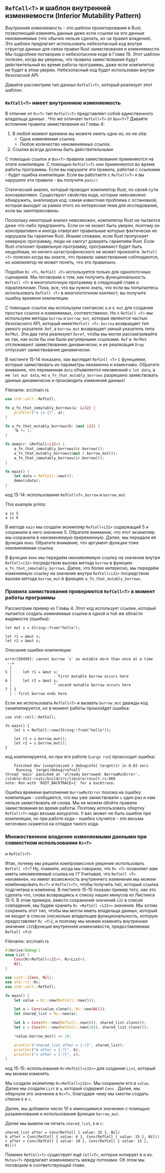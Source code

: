 ## `RefCell<T>` и шаблон внутренней изменяемости (Interior Mutability Pattern)

*Внутренняя изменяемость* - это шаблон проектирования в Rust, позволяющий изменять
данные даже если ссылки на эти данные неизменяемые (что обычно нельзя сделать,
из-за правил владения). Это шаблон предлагает использовать небезопасный код внутри
структур данных для связи правил Rust заимствования и изменяемости. Мы подробнее
поговорим о небезопасном коде в Главе 19. Этот шаблон полезен, когда вы уверены,
что правила заимствования будут действительный во время работы программы, даже если
компилятор не будет в этом уверен. Небезопасный код будет использован внутри
безопасной API.

Давайте рассмотрим тип данных `RefCell<T>`, который реализует этот шаблон.

### `RefCell<T>` имеет внутреннюю изменяемость

В отличие от `Rc<T>` тип `RefCell<T>` представляет собой единственного владельца
данных . Что же отличает `RefCell<T>` от `Box<T>`? Давайте вспомним правила
заимствования из Главы 4:
1. В любой момент времени вы можете иметь *одно из*, но не оба:
   * Одна изменяемая ссылка.
   * Любое количество неизменяемых ссылок.
2. Ссылки всегда должны быть действительными.

С помощью ссылок и  `Box<T>` правила заимствования применяются на этапе компиляции.
С помощью `RefCell<T>` они применяются во время работы программы. Если вы нарушите
эти правила, работая с ссылками - будет ошибка компиляции. Если вы работаете с
`RefCell<T>` и вы нарушите эти правила - вы получите `panic!`.

Статический анализ, который проводит компилятор Rust, по своей сути консервативен.
Существуют свойства кода, которые невозможно обнаружить, анализируя
код: самая известная проблема с остановкой, которая выходит за рамки этого
но интересная тема для исследования, если вы заинтересованы.

Поскольку некоторый анализ невозможен, компилятор Rust не пытается даже
что-либо предпринять. Если он не может быть уверен, поэтому он консервативен и
иногда отвергает правильные которые фактически не нарушали бы гарантии Rust.
Иными словами, если Rust пропускает неверную программу, люди не смогут доверять
гарантиям Rust. Если Rust отклонит правильную программу, программист будет
быть неудобным, но ничего катастрофического не может произойти. `RefCell <T>` полезен
когда вы знаете, что правила заимствования соблюдаются, но компилятор не может
понять, что это правильно.

Подобно `Rc <T>`, `RefCell <T>` используется только для однопоточных
сценариев. Мы поговорим о том, как получить функциональность `RefCell <T>` в
многопоточную программу в следующей главе о параллелизме. Пока, все, что вы
нужно знать, что если вы попытаетесь использовать `RefCell <T>` в многопоточном
контекст, вы получите ошибку времени компиляции.

С помощью ссылок мы используем синтаксис `&` и `& mut` для создания простых ссылок
и изменяемых, соответственно. Но с `RefCell <T>` мы используем методы `borrow`
и `borrow_mut`, которые являются частью безопасного API, который имеет` RefCell <T> `.
`borrow` возвращает тип умного указателя` Ref`, а `borrow_mut` возвращает
умный указатель типа `RefMut`. Эти два типа реализуют `Deref`, чтобы мы могли
рассматривайте их так, как если бы они были регулярными ссылками. `Ref` и` RefMut`
отслеживают заимствование динамически, и их реализация `Drop` отпускает заимствования
динамически.

В листинге 15-14 показано, как выглядит `RefCell <T>` с функциями, которые
заимствовать их параметры неизменно и изменчиво. Обратите внимание, что переменная
`data` объявляется неизменной с `let data`, а не` let mut data`, но
`a_fn_that_mutably_borrows` разрешено заимствовать данные динамически и производить
изменения данных!

<span class="filename">Filename: src/main.rs</span>

```rust
use std::cell::RefCell;

fn a_fn_that_immutably_borrows(a: &i32) {
    println!("a is {}", a);
}

fn a_fn_that_mutably_borrows(b: &mut i32) {
    *b += 1;
}

fn demo(r: &RefCell<i32>) {
    a_fn_that_immutably_borrows(&r.borrow());
    a_fn_that_mutably_borrows(&mut r.borrow_mut());
    a_fn_that_immutably_borrows(&r.borrow());
}

fn main() {
    let data = RefCell::new(5);
    demo(&data);
}
```

<span class="caption">код 15-14: использование `RefCell<T>`, `borrow` и
`borrow_mut`</span>

This example prints:

```text
a is 5
a is 6
```

В методе `main` мы создали экземпляр `RefCell<i32>` содержащий 5 и сохранили в него
значение 5. Обратите внимание, что этот экземпляр мы сохранили в неизменяемую преременную.
Далее, мы передали её функции `demo`. Обратите внимание, что аргумент функции тоже
неизменяемая ссылка.

В функции `demo` мы передаём неизменяемую ссылку на значение внутри `RefCell<i32>`
посредством вызова метода `borrow` в функцию `a_fn_that_immutably_borrows`. Далее,
что более интересно, мы передаём изменяемую ссылку на значение внутри `RefCell<i32>`
посредством вызова метода `borrow_mut` в функцию `a_fn_that_mutably_borrows`.

### Правила заимствования проверяются `RefCell<T>` в момент работы программы

Рассмотрим пример из Главы 4. Этот код использует ссылки, который пытается
создать изменяемые ссылки в одной и той же области видимости (ошибка):

```rust,ignore
let mut s = String::from("hello");

let r1 = &mut s;
let r2 = &mut s;
```

Описание ошибки компиляции:

```text
error[E0499]: cannot borrow `s` as mutable more than once at a time
 -->
  |
5 |     let r1 = &mut s;
  |                   - first mutable borrow occurs here
6 |     let r2 = &mut s;
  |                   ^ second mutable borrow occurs here
7 | }
  | - first borrow ends here
```

Если же использовать `RefCell<T>` и вызвать `borrow_mut` дважды код скомпилируется,
но в момент работы произойдет ошибка:

```rust,should_panic
use std::cell::RefCell;

fn main() {
    let s = RefCell::new(String::from("hello"));

    let r1 = s.borrow_mut();
    let r2 = s.borrow_mut();
}
```

код компилируется, но при его работе (`cargo run`) происходит ошибка:

```text
    Finished dev [unoptimized + debuginfo] target(s) in 0.83 secs
     Running `target/debug/refcell`
thread 'main' panicked at 'already borrowed: BorrowMutError',
/stable-dist-rustc/build/src/libcore/result.rs:868
note: Run with `RUST_BACKTRACE=1` for a backtrace.
```

Ошибка времени выполнения `BorrowMutError` похожа на ошибку компиляции - сообщается,
что мы уже заимствовали `s` один раз и нам нельзя заимствовать её снова. Мы не
можем обойти правила заимствования во время работы. Поэтому использовать обертку
`RefCell<T>` надо весьма аккуратно. У вас может не быть ошибок при компиляции, но
при работе кода - ошибка случится - это весьма негативно скажется на отладке такого
кода.

### Множественное владение изменяемыми данными при совместном использовании `Rc<T>`
и `RefCell<T>`

Итак, почему мы решили компромиссное решение использовать `RefCell <T>`?
Ну, помните, когда мы говорили, что `Rc <T>` позволяет вам иметь неизменяемый
ссылка на `T`? Учитывая, что `RefCell <T>` неизменен, но имеет возможность внутреннего
изменения мы можем комбинировать `Rc<T>` и `RefCell<T>`, чтобы получить тип, который
ссылка подсчитана и изменена. В листинге 15-15 показан пример того, как это сделать
что, снова возвращаясь к списку наших минусов из Листинга 15-5. В этом примере,
вместо сохранения значений `i32` в списке совпадений, мы будем хранить
`Rc <RefCell <i32>>` значения. Мы хотим сохранить этот тип, чтобы мы могли
иметь владельца данных, который не входит в список (несколько владельцев
функциональность, которую предоставляет `Rc <T>`), и поэтому мы можем изменять
внутреннее значение  `i32`(функция внутренней изменчивости, предоставляемая `RefCell <T>`):

<span class="filename">Filename: src/main.rs</span>

```rust
#[derive(Debug)]
enum List {
    Cons(Rc<RefCell<i32>>, Rc<List>),
    Nil,
}

use List::{Cons, Nil};
use std::rc::Rc;
use std::cell::RefCell;

fn main() {
    let value = Rc::new(RefCell::new(5));

    let a = Cons(value.clone(), Rc::new(Nil));
    let shared_list = Rc::new(a);

    let b = Cons(Rc::new(RefCell::new(6)), shared_list.clone());
    let c = Cons(Rc::new(RefCell::new(10)), shared_list.clone());

    *value.borrow_mut() += 10;

    println!("shared_list after = {:?}", shared_list);
    println!("b after = {:?}", b);
    println!("c after = {:?}", c);
}
```

<span class="caption">код 15-15: использование `Rc<RefCell<i32>>` для создания
`List`, который мы можем изменять</span>

Мы создали экземпляр `Rc<RefCell<i32>>`. Мы сохранили его в `value`.
Далее мы создали `List` в `a`, который содержит `Cons` . Далее, мы обернули это
значение в `Rc<T>`, благодаря чему мы смогли создать списки `b` и `c`.

Далее, мы добавили число 10 к имеющимися значению с помощью разыменования и
использования функции `borrow_mut`.

Далее мы вывели на печать `shared_list`, `b` и `c`:

```text
shared_list after = Cons(RefCell { value: 15 }, Nil)
b after = Cons(RefCell { value: 6 }, Cons(RefCell { value: 15 }, Nil))
c after = Cons(RefCell { value: 10 }, Cons(RefCell { value: 15 }, Nil))
```

Помимо `RefCell<T>` существует ещё `Cell<T>`, которое копирует в и из.
`Mutex<T>` предлагает изменяемость между потоками. Об этом мы поговорим в соответствующей
главе.

